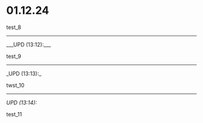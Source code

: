 # 01.12.24

test_8

<hr>
___UPD (13:12):___

test_9

<hr>
 _UPD (13:13):_ 

twst_10

<hr>

_UPD (13:14):_

test_11
